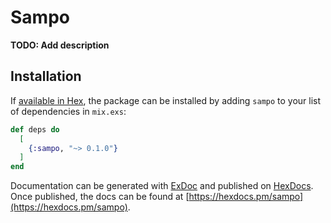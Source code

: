 # Sampo

**TODO: Add description**

## Installation

If [available in Hex](https://hex.pm/docs/publish), the package can be installed
by adding `sampo` to your list of dependencies in `mix.exs`:

```elixir
def deps do
  [
    {:sampo, "~> 0.1.0"}
  ]
end
```

Documentation can be generated with [ExDoc](https://github.com/elixir-lang/ex_doc)
and published on [HexDocs](https://hexdocs.pm). Once published, the docs can
be found at [https://hexdocs.pm/sampo](https://hexdocs.pm/sampo).


